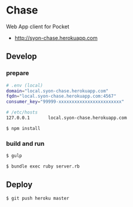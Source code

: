 Chase
=====

Web App client for Pocket

- http://syon-chase.herokuapp.com


## Develop

### prepare

```sh
# .env (local)
domain="local.syon-chase.herokuapp.com"
fqdn="local.syon-chase.herokuapp.com:4567"
consumer_key="99999-xxxxxxxxxxxxxxxxxxxxxxxx"
```

```sh
# /etc/hosts
127.0.0.1       local.syon-chase.herokuapp.com
```

```sh
$ npm install
```

### build and run

```sh
$ gulp
```

```sh
$ bundle exec ruby server.rb
```


## Deploy

```sh
$ git push heroku master
```
